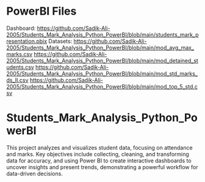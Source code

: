 # PowerBI Files
 Dashboard:
 https://github.com/Sadik-Ali-2005/Students_Mark_Analysis_Python_PowerBI/blob/main/students_mark_presentation.pbix
 Datasets:
 https://github.com/Sadik-Ali-2005/Students_Mark_Analysis_Python_PowerBI/blob/main/mod_avg_max_marks.csv
 https://github.com/Sadik-Ali-2005/Students_Mark_Analysis_Python_PowerBI/blob/main/mod_detained_students.csv
 https://github.com/Sadik-Ali-2005/Students_Mark_Analysis_Python_PowerBI/blob/main/mod_std_marks_ds_II.csv
 https://github.com/Sadik-Ali-2005/Students_Mark_Analysis_Python_PowerBI/blob/main/mod_top_5_std.csv
 
# Students_Mark_Analysis_Python_PowerBI
 This project analyzes and visualizes student data, focusing on attendance and marks. Key objectives include collecting, cleaning, and transforming data for accuracy, and using Power BI to create interactive dashboards to uncover insights and present trends, demonstrating a powerful workflow for data-driven decisions.
